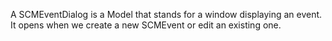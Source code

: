 A SCMEventDialog is a Model that stands for a window displaying an event. It opens when we create a new SCMEvent or edit an existing one.